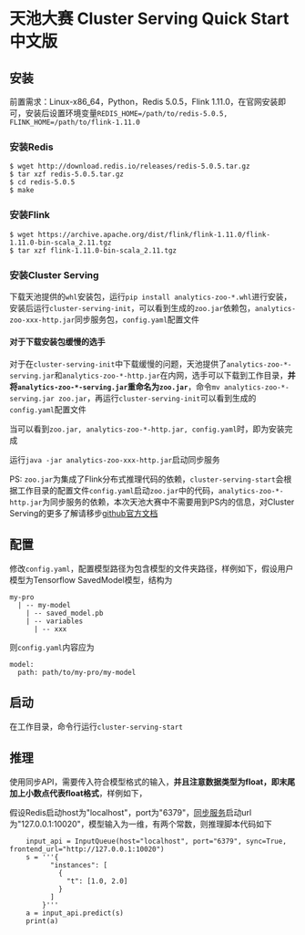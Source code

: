 # 天池大赛 Cluster Serving Quick Start 中文版

## 安装
前置需求：Linux-x86_64，Python，Redis 5.0.5，Flink 1.11.0，在官网安装即可，安装后设置环境变量`REDIS_HOME=/path/to/redis-5.0.5, FLINK_HOME=/path/to/flink-1.11.0`

### 安装Redis
```
$ wget http://download.redis.io/releases/redis-5.0.5.tar.gz
$ tar xzf redis-5.0.5.tar.gz
$ cd redis-5.0.5
$ make
```
### 安装Flink
```
$ wget https://archive.apache.org/dist/flink/flink-1.11.0/flink-1.11.0-bin-scala_2.11.tgz
$ tar xzf flink-1.11.0-bin-scala_2.11.tgz
```
### 安装Cluster Serving
下载天池提供的`whl`安装包，运行`pip install analytics-zoo-*.whl`进行安装，安装后运行`cluster-serving-init`，可以看到生成的`zoo.jar`依赖包，`analytics-zoo-xxx-http.jar`同步服务包，`config.yaml`配置文件

#### 对于下载安装包缓慢的选手
对于在`cluster-serving-init`中下载缓慢的问题，天池提供了`analytics-zoo-*-serving.jar`和`analytics-zoo-*-http.jar`在内网，选手可以下载到工作目录，**并将`analytics-zoo-*-serving.jar`重命名为`zoo.jar`**，命令`mv analytics-zoo-*-serving.jar zoo.jar`，再运行`cluster-serving-init`可以看到生成的`config.yaml`配置文件

当可以看到`zoo.jar, analytics-zoo-*-http.jar, config.yaml`时，即为安装完成

运行`java -jar analytics-zoo-xxx-http.jar`启动同步服务

PS: `zoo.jar`为集成了Flink分布式推理代码的依赖，`cluster-serving-start`会根据工作目录的配置文件`config.yaml`启动`zoo.jar`中的代码，`analytics-zoo-*-http.jar`为同步服务的依赖，本次天池大赛中不需要用到PS内的信息，对Cluster Serving的更多了解请移步[github官方文档](https://github.com/intel-analytics/analytics-zoo/blob/master/docs/docs/ClusterServingGuide/ProgrammingGuide.md)
## 配置
修改`config.yaml`，配置模型路径为包含模型的文件夹路径，样例如下，假设用户模型为Tensorflow SavedModel模型，结构为
```
my-pro 
  | -- my-model
    | -- saved_model.pb
    | -- variables
      | -- xxx
```
则`config.yaml`内容应为
```
model:
  path: path/to/my-pro/my-model
```
## 启动
在工作目录，命令行运行`cluster-serving-start`

## 推理
使用同步API，需要传入符合模型格式的输入，**并且注意数据类型为float，即末尾加上小数点代表float格式**，样例如下，

假设Redis启动host为"localhost"，port为"6379"，[同步服务](#安装)启动url为"127.0.0.1:10020"，模型输入为一维，有两个常数，则推理脚本代码如下
```
    input_api = InputQueue(host="localhost", port="6379", sync=True, frontend_url="http://127.0.0.1:10020")
    s = '''{
          "instances": [
            {
              "t": [1.0, 2.0]
            }
          ]
        }'''
    a = input_api.predict(s)
    print(a)
```
